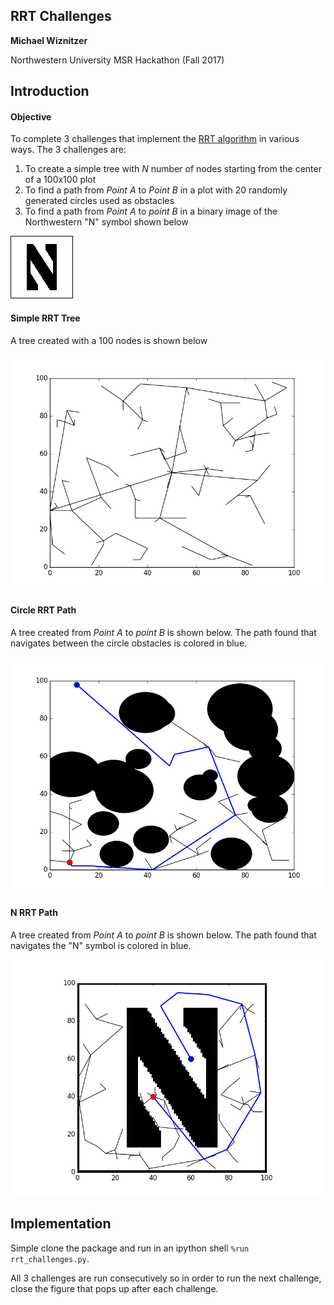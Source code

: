 ## RRT Challenges
**Michael Wiznitzer**

Northwestern University MSR Hackathon (Fall 2017)

## Introduction
#### Objective
To complete 3 challenges that implement the [ RRT algorithm](https://en.wikipedia.org/wiki/Rapidly-exploring_random_tree) in various ways. The 3 challenges are:
 1. To create a simple tree with _N_ number of nodes starting from the center of a 100x100 plot
 2. To find a path from _Point A_ to _Point B_ in a plot with 20 randomly generated circles used as obstacles
 3. To find a path from _Point A_ to _point B_ in a binary image of the Northwestern "N" symbol shown below

 ![N_map](imgs/N_map.png)

#### Simple RRT Tree
A tree created with a 100 nodes is shown below

![simple_rrt.png](imgs/simple_rrt.png)

#### Circle RRT Path
A tree created from _Point A_ to _point B_ is shown below. The path found that navigates between the circle obstacles is colored in blue.

![circle_rrt.png](imgs/circle_rrt.png)

#### N RRT Path
A tree created from _Point A_ to _point B_ is shown below. The path found that navigates the "N" symbol is colored in blue.

![n_rrt.png](imgs/n_rrt.png)

## Implementation
Simple clone the package and run in an ipython shell ``%run rrt_challenges.py``.

All 3 challenges are run consecutively so in order to run the next challenge, close the figure that pops up after each challenge.
